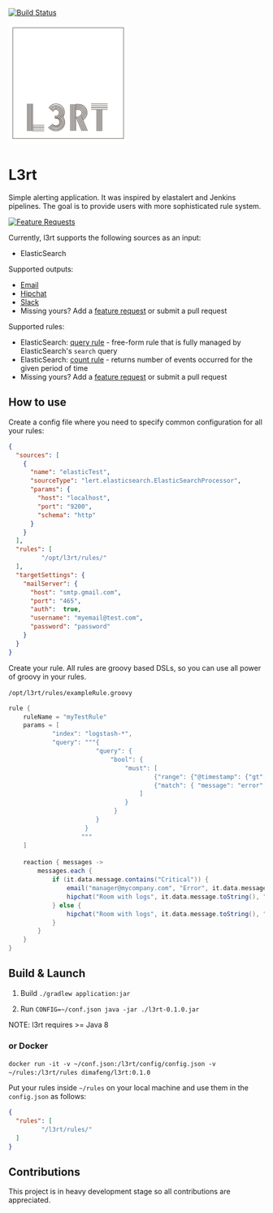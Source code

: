 [![Build Status](https://travis-ci.org/l3rt/l3rt.svg?branch=master)](https://travis-ci.org/l3rt/l3rt)

![l3rt](lert.png)

# L3rt

Simple alerting application. It was inspired by elastalert and Jenkins pipelines. The goal is to provide users with more sophisticated rule system.

[![Feature Requests](http://feathub.com/l3rt/l3rt?format=svg)](http://feathub.com/l3rt/l3rt)

Currently, l3rt supports the following sources as an input:

* ElasticSearch

Supported outputs:

* [Email](docs/mailTarget.md)
* [Hipchat](docs/hipchatTarget.md)
* [Slack](docs/slackTarget.md)
* Missing yours? Add a [feature request](http://feathub.com/l3rt/l3rt) or submit a pull request 

Supported rules:

* ElasticSearch: [query rule](docs/elasticsearchQueryRule.md) - free-form rule that is fully managed by ElasticSearch's `search` query
* ElasticSearch: [count rule](docs/elasticsearchCountRule.md) - returns number of events occurred for the given period of time
* Missing yours? Add a [feature request](http://feathub.com/l3rt/l3rt) or submit a pull request 

## How to use

Create a config file where you need to specify common configuration for all your rules:

```json
{
  "sources": [
    {
      "name": "elasticTest",
      "sourceType": "lert.elasticsearch.ElasticSearchProcessor",
      "params": {
        "host": "localhost",
        "port": "9200",
        "schema": "http"
      }
    }
  ],
  "rules": [
         "/opt/l3rt/rules/"
  ],
  "targetSettings": {
    "mailServer": {
      "host": "smtp.gmail.com",
      "port": "465",
      "auth":  true,
      "username": "myemail@test.com",
      "password": "password"
    }
  }
}
```

Create your rule. All rules are groovy based DSLs, so you can use all power of groovy in your rules.

`/opt/l3rt/rules/exampleRule.groovy`

```groovy
rule {
    ruleName = "myTestRule"
    params = [
            "index": "logstash-*",
            "query": """{
                        "query": {
                            "bool": {
                                "must": [
                                        {"range": {"@timestamp": {"gt": {lastProcessedTimestamp}}}},
                                        {"match": { "message": "error" }}
                                    ]
                                }
                             }
                        }
                     }
                    """
    ]

    reaction { messages ->
        messages.each {
            if (it.data.message.contains("Critical")) {
                email("manager@mycompany.com", "Error", it.data.message.toString())
                hipchat("Room with logs", it.data.message.toString(), "RED", true)
            } else {
                hipchat("Room with logs", it.data.message.toString(), "YELLOW", true)
            }
        }
    }
}
```

## Build & Launch 

1. Build
`./gradlew application:jar `

2. Run
`CONFIG=~/conf.json java -jar ./l3rt-0.1.0.jar`

NOTE: l3rt requires >= Java 8

### or Docker

`docker run -it -v ~/conf.json:/l3rt/config/config.json -v ~/rules:/l3rt/rules dimafeng/l3rt:0.1.0`

Put your rules inside `~/rules` on your local machine and use them in the `config.json` as follows:

```json
{
  "rules": [
         "/l3rt/rules/"
  ]
}
```

## Contributions

This project is in heavy development stage so all contributions are appreciated. 
